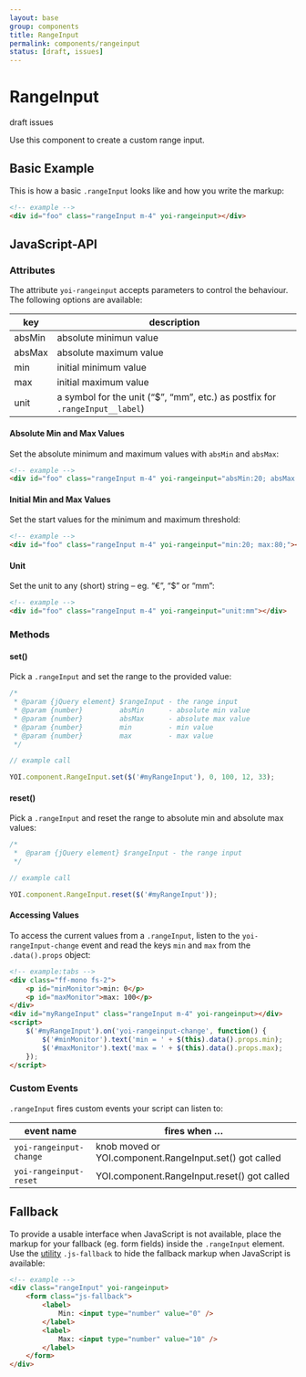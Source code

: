 ```yaml
---
layout: base
group: components
title: RangeInput
permalink: components/rangeinput
status: [draft, issues]
---
```


# RangeInput

<div class="badges m-t-4 m--pos-tr m--m-4 m--m-t-10">
    <span class="badge badge--attention">draft</span>
    <span class="badge badge--negative">issues</span>
</div>

<p class="intro">Use this component to create a custom range input.</p>

## Basic Example

This is how a basic `.rangeInput` looks like and how you write the markup:

```html
<!-- example -->
<div id="foo" class="rangeInput m-4" yoi-rangeinput></div>
```

## JavaScript-API

### Attributes

The attribute `yoi-rangeinput` accepts parameters to control the behaviour. The following options are available:

| key    | description                                                                  |
| ------ | ---------------------------------------------------------------------------- |
| absMin | absolute minimun value                                                       |
| absMax | absolute maximum value                                                       |
| min    | initial minimum value                                                        |
| max    | initial maximum value                                                        |
| unit   | a symbol for the unit (“$”, “mm”, etc.) as postfix for `.rangeInput__label`) |

#### Absolute Min and Max Values

Set the absolute minimum and maximum values with `absMin` and `absMax`:

```html
<!-- example -->
<div id="foo" class="rangeInput m-4" yoi-rangeinput="absMin:20; absMax:80;"></div>
```

#### Initial Min and Max Values

Set the start values for the minimum and maximum threshold:

```html
<!-- example -->
<div id="foo" class="rangeInput m-4" yoi-rangeinput="min:20; max:80;"></div>
```

#### Unit

Set the unit to any (short) string – eg. “€”, “$” or “mm”:

```html
<!-- example -->
<div id="foo" class="rangeInput m-4" yoi-rangeinput="unit:mm"></div>
```

### Methods

#### set()

Pick a `.rangeInput` and set the range to the provided value:

```js
/*
 * @param {jQuery element} $rangeInput - the range input
 * @param {number}         absMin      - absolute min value
 * @param {number}         absMax      - absolute max value
 * @param {number}         min         - min value
 * @param {number}         max         - max value
 */

// example call

YOI.component.RangeInput.set($('#myRangeInput'), 0, 100, 12, 33);
```

#### reset()

Pick a `.rangeInput` and reset the range to absolute min and absolute max values:

```js
/*
 *  @param {jQuery element} $rangeInput - the range input
 */

// example call

YOI.component.RangeInput.reset($('#myRangeInput'));
```

#### Accessing Values

To access the current values from a `.rangeInput`, listen to the `yoi-rangeInput-change` event and read the keys `min` and `max` from the `.data().props` object:

```html
<!-- example:tabs -->
<div class="ff-mono fs-2">
    <p id="minMonitor">min: 0</p>
    <p id="maxMonitor">max: 100</p>
</div>
<div id="myRangeInput" class="rangeInput m-4" yoi-rangeinput></div>
<script>
    $('#myRangeInput').on('yoi-rangeinput-change', function() {
        $('#minMonitor').text('min = ' + $(this).data().props.min);
        $('#maxMonitor').text('max = ' + $(this).data().props.max);
    });
</script>
```

### Custom Events

`.rangeInput` fires custom events your script can listen to:

| event name              | fires when …                                          |
| ----------------------- | ----------------------------------------------------- |
| `yoi-rangeinput-change` | knob moved or YOI.component.RangeInput.set() got called |
| `yoi-rangeinput-reset`  | YOI.component.RangeInput.reset() got called             |

## Fallback

To provide a usable interface when JavaScript is not available, place the markup for your fallback (eg. form fields) inside the `.rangeInput` element. Use the [utility](utilities/js_fallback.html) `.js-fallback` to hide the fallback markup when JavaScript is available:

```html
<!-- example -->
<div class="rangeInput" yoi-rangeinput>
    <form class="js-fallback">
        <label>
            Min: <input type="number" value="0" />
        </label>
        <label>
            Max: <input type="number" value="10" />
        </label>
    </form>
</div>
```
